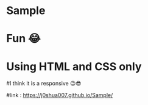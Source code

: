 # Sample

# Fun 😂

# Using HTML and CSS only 

#I think it is a responsive 😉😎

#link : https://j0shua007.github.io/Sample/
